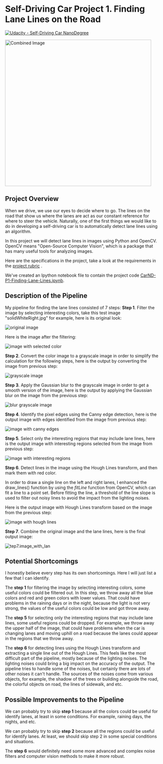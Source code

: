 # Self-Driving Car Project 1. Finding Lane Lines on the Road

[![Udacity - Self-Driving Car NanoDegree](https://s3.amazonaws.com/udacity-sdc/github/shield-carnd.svg)](http://www.udacity.com/drive)

<img src="examples/laneLines_thirdPass.jpg" width="480" alt="Combined Image" />

## Project Overview

When we drive, we use our eyes to decide where to go. The lines on the road that show us where the lanes are act as our constant reference for where to steer the vehicle. Naturally, one of the first things we would like to do in developing a self-driving car is to automatically detect lane lines using an algorithm.

In this project we will detect lane lines in images using Python and OpenCV. OpenCV means "Open-Source Computer Vision", which is a package that has many useful tools for analyzing images. 

Here are the specifications in the project, take a look at the requirements in the [project rubric](https://review.udacity.com/#!/rubrics/322/view) .

We've created an Ipython notebook file to contain the project code [CarND-P1-Finding-Lane-Lines.ipynb](./CarND-P1-Finding-Lane-Lines.ipynb).

## Description of the Pipeline

My pipeline for finding the lane lines consisted of 7 steps:
**Step 1**. Filter the image by selecting interesting colors, take this test image "solidWhiteRight.jpg" for example, here is its original look:

![original image](writeup_images/solidWhiteRight.jpg)

Here is the image after the filtering:

![image with selected color](writeup_images/Step1.selected_color.jpg)



**Step 2**. Convert the color image to a grayscale image in order to simplify the calculation for the following steps, here is the output by converting the image from previous step:

![grayscale image](writeup_images/Step2.gray_image.jpg)



**Step 3**. Apply the Gaussian blur to the grayscale image in order to get a smooth version of the image, here is the output by applying the Gaussian blur on the image from the previous step:

![blur grayscale image](writeup_images/Step3.blur_gray_image.jpg)



**Step 4**. Identify the pixel edges using the Canny edge detection, here is the output image with edges identified from the image from previous step:

![image with canny edges](writeup_images/Step4.edges.jpg)



**Step 5**. Select only the interesting regions that may include lane lines, here is the output image with interesting regions selected from the image from previous step:

![image with interesting regions](writeup_images/Step5.edges_in_ROI.jpg)



**Step 6**. Detect lines in the image using the Hough Lines transform, and then mark them with red color. 

In order to draw a single line on the left and right lanes, I enhanced the draw_lines() function by using the *fitLine* function from OpenCV, which can fit a line to a point set. Before fitting the line, a threshold of the line slope is used to filter out noisy lines to avoid the impact from the lighting noises.

Here is the output image with Hough Lines transform based on the image from the previous step:

![image with hough lines](writeup_images/Step6.hough_lines.jpg)



**Step 7**. Combine the original image and the lane lines, here is the final output image:

![tep7.image_with_lan](writeup_images/Step7.image_with_lane.jpg)




## Potential Shortcomings
I honestly believe every step has its own shortcomings. Here I will just list a few that I can identify.

The **step 1** for filtering the image by selecting interesting colors, some useful colors could be filtered out. In this step, we throw away all the blue colors and red and green colors with lower values. That could have problems in the raining days or in the night, because the light is not very strong, the values of the useful colors could be low and got throw away.

The **step 5** for selecting only the interesting regions that may include lane lines, some useful regions could be dropped. For example, we throw away the upper half of the image, that could have problems when the car is changing lanes and moving uphill on a road because the lanes could appear in the regions that we throw away.

The **step 6** for detecting lines using the Hough Lines transform and extracting a single line out of the Hough Lines. This feels like the most difficult part of the pipeline, mostly because of the lighting noises. The lighting noises could bring a big impact on the accuracy of the output. The pipeline tries to handle some of the noises, but certainly there are lots of other noises it can't handle. The sources of the noises come from various objects, for example, the shadow of the trees or building alongside the road, the colorful objects on road, the lines of sidewalk, and etc.

## Possible Improvements to the Pipeline
We can probably try to skip **step 1** because all the colors could be useful for identify lanes, at least in some conditions. For example, raining days, the nights, and etc.

We can probably try to skip **step 2** because all the regions could be useful for identify lanes. At least, we should skip step 2 in some special conditions and situations.

The **step 6** would definitely need some more advanced and complex noise filters and computer vision methods to make it more robust.
